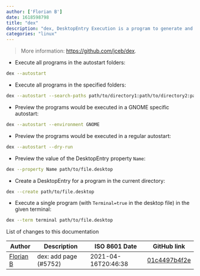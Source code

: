```yaml
---
author: ['Florian B']
date: 1618598798
title: "dex"
description: "dex, DesktopEntry Execution is a program to generate and execute DesktopEntry files of the Application type."
categories: "linux"
---
```

> More information: <https://github.com/jceb/dex>.

- Execute all programs in the autostart folders:

```bash
dex --autostart
```

- Execute all programs in the specified folders:

```bash
dex --autostart --search-paths path/to/directory1:path/to/directory2:path/to/directory3:
```

- Preview the programs would be executed in a GNOME specific autostart:

```bash
dex --autostart --environment GNOME
```

- Preview the programs would be executed in a regular autostart:

```bash
dex --autostart --dry-run
```

- Preview the value of the DesktopEntry property `Name`:

```bash
dex --property Name path/to/file.desktop
```

- Create a DesktopEntry for a program in the current directory:

```bash
dex --create path/to/file.desktop
```

- Execute a single program (with `Terminal=true` in the desktop file) in the given terminal:

```bash
dex --term terminal path/to/file.desktop
```
List of changes to this documentation


Author | Description | ISO 8601 Date | GitHub link
------|-----|-----|-----
[Florian B](mailto:gn0mish@protonmail.com) | dex: add page (#5752) | 2021-04-16T20:46:38 | [01c4497b4f2e](https://github.com/tldr-pages/tldr/commit/01c4497b4f2e324229fcdafecde212375aec487a)

